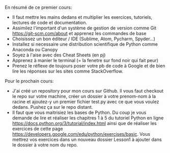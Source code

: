 En résumé de ce premier cours:
- Il faut mettre les mains dedans et multiplier les exercices, tutoriels, lectures de code et documentation.
- Assimilez l'important d'un système de gestion de version comme Git https://git-scm.com/about et apprenez les commandes de base
- Choisissez un bon éditeur / IDE (Sublime, Atom, Pycharm, Spyder...)
- Installez si necessaire une distribution scientifique de Python comme Anaconda ou Canopy
- Soyez à l'aise avec des Cheat Sheets (en pj)
- Apprenez à manier le terminal (= la fenetre sur fond noir qui fait peur)
- Prenez le réflexe de toujours poser votre pb de code à Google et de bien lire les réponses sur les sites comme StackOverflow.

Pour le prochain cours:
- J'ai créé un repository pour mon cours sur Github. Il vous faut checkout le repo sur votre machine, créer un dossier à votre prenom-nom à la racine et ajoutez-y un premier fichier test.py avec ce que vous voulez dedans. Pushez ça sur le repo distant.
- Il faut que vous maitrisiez les bases de Python. Du coup je vous demande de lire et réaliser les chapitres 
1 à 5 du tutoriel Python en ligne https://docs.python.org/3/tutorial/index.html ainsi que de réaliser les exercices de cette page https://developers.google.com/edu/python/exercises/basic. Vous mettrez 
vos exercices dans un nouveau dossier Lesson1 à ajouter dans le dossier à votre nom du repo.
